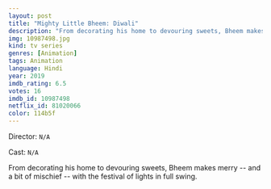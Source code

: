 ```yaml
---
layout: post
title: "Mighty Little Bheem: Diwali"
description: "From decorating his home to devouring sweets, Bheem makes merry -- and a bit of mischief -- with the festival of lights in full swing..."
img: 10987498.jpg
kind: tv series
genres: [Animation]
tags: Animation 
language: Hindi
year: 2019
imdb_rating: 6.5
votes: 16
imdb_id: 10987498
netflix_id: 81020066
color: 114b5f
---
```

Director: `N/A`  

Cast: `N/A` 

From decorating his home to devouring sweets, Bheem makes merry -- and a bit of mischief -- with the festival of lights in full swing.